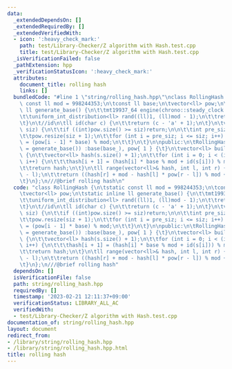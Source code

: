 ```yaml
---
data:
  _extendedDependsOn: []
  _extendedRequiredBy: []
  _extendedVerifiedWith:
  - icon: ':heavy_check_mark:'
    path: test/Library-Checker/Z algorithm with Hash.test.cpp
    title: test/Library-Checker/Z algorithm with Hash.test.cpp
  _isVerificationFailed: false
  _pathExtension: hpp
  _verificationStatusIcon: ':heavy_check_mark:'
  attributes:
    document_title: rolling hash
    links: []
  bundledCode: "#line 1 \"string/rolling_hash.hpp\"\nclass RollingHash {\n\tstatic\
    \ const ll mod = 998244353;\n\tconst ll base;\n\tvector<ll> pow;\n\tstatic inline\
    \ ll generate_base() {\n\t\tmt19937_64 engine(chrono::steady_clock::now().time_since_epoch().count());\n\
    \t\tuniform_int_distribution<ll> rand((ll)1, (ll)mod - 1);\n\t\treturn rand(engine);\n\
    \t}\n\t//id\n\tll id(char c) {\n\t\treturn (c - 'a' + 1);\n\t}\n\tvoid expand(int\
    \ siz) {\n\t\tif ((int)pow.size() >= siz)return;\n\n\t\tint pre_siz = pow.size();\n\
    \t\tpow.resize(siz + 1);\n\t\tfor (int i = pre_siz; i <= siz; i++) {\n\t\t\tpow[i]\
    \ = (pow[i - 1] * base) % mod;\n\t\t}\n\t}\n\npublic:\n\tRollingHash(ll base_\
    \ = generate_base()) :base(base_), pow{ 1 } {\t}\n\tvector<ll> build(string& s)\
    \ {\n\t\tvector<ll> hash(s.size() + 1);\n\t\tfor (int i = 0; i < (int)s.size();\
    \ i++) {\n\t\t\thash[i + 1] = (hash[i] * base % mod + id(s[i])) % mod;\n\t\t}\n\
    \t\treturn hash;\n\t}\n\tll range(vector<ll>& hash, int l, int r) {\n\t\texpand(r\
    \ - l);\n\t\treturn ((hash[r] + mod - hash[l] * pow[r - l]) % mod + mod) % mod;\n\
    \t}\n};\n///@brief rolling hash\n"
  code: "class RollingHash {\n\tstatic const ll mod = 998244353;\n\tconst ll base;\n\
    \tvector<ll> pow;\n\tstatic inline ll generate_base() {\n\t\tmt19937_64 engine(chrono::steady_clock::now().time_since_epoch().count());\n\
    \t\tuniform_int_distribution<ll> rand((ll)1, (ll)mod - 1);\n\t\treturn rand(engine);\n\
    \t}\n\t//id\n\tll id(char c) {\n\t\treturn (c - 'a' + 1);\n\t}\n\tvoid expand(int\
    \ siz) {\n\t\tif ((int)pow.size() >= siz)return;\n\n\t\tint pre_siz = pow.size();\n\
    \t\tpow.resize(siz + 1);\n\t\tfor (int i = pre_siz; i <= siz; i++) {\n\t\t\tpow[i]\
    \ = (pow[i - 1] * base) % mod;\n\t\t}\n\t}\n\npublic:\n\tRollingHash(ll base_\
    \ = generate_base()) :base(base_), pow{ 1 } {\t}\n\tvector<ll> build(string& s)\
    \ {\n\t\tvector<ll> hash(s.size() + 1);\n\t\tfor (int i = 0; i < (int)s.size();\
    \ i++) {\n\t\t\thash[i + 1] = (hash[i] * base % mod + id(s[i])) % mod;\n\t\t}\n\
    \t\treturn hash;\n\t}\n\tll range(vector<ll>& hash, int l, int r) {\n\t\texpand(r\
    \ - l);\n\t\treturn ((hash[r] + mod - hash[l] * pow[r - l]) % mod + mod) % mod;\n\
    \t}\n};\n///@brief rolling hash"
  dependsOn: []
  isVerificationFile: false
  path: string/rolling_hash.hpp
  requiredBy: []
  timestamp: '2023-02-21 12:11:37+09:00'
  verificationStatus: LIBRARY_ALL_AC
  verifiedWith:
  - test/Library-Checker/Z algorithm with Hash.test.cpp
documentation_of: string/rolling_hash.hpp
layout: document
redirect_from:
- /library/string/rolling_hash.hpp
- /library/string/rolling_hash.hpp.html
title: rolling hash
---
```

